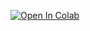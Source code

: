 

[![Open In Colab](https://colab.research.google.com/assets/colab-badge.svg)](https://colab.research.google.com/github/CoffeePoweredComputers/uni-chromakey/blob/master/chromakey.ipynb)
